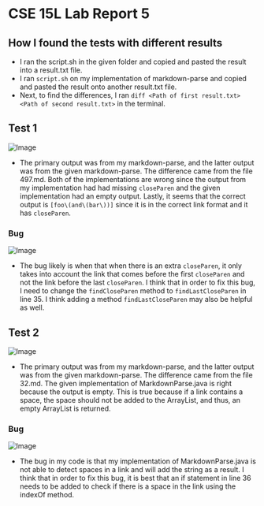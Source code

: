 # CSE 15L Lab Report 5
## How I found the tests with different results
- I ran the script.sh in the given folder and copied and pasted the result into a result.txt file.
- I ran `script.sh` on my implementation of markdown-parse and copied and pasted the result onto another result.txt file.
- Next, to find the differences, I ran `diff <Path of first result.txt> <Path of second result.txt>` in the terminal.
## Test 1
![Image](https://snipboard.io/jlFfGW.jpg)
- The primary output was from my markdown-parse, and the latter output was from the given markdown-parse. The difference came from the file 497.md. Both of the implementations are wrong since the output from my implementation had had missing `closeParen` and the given implementation had an empty output. Lastly, it seems that the correct output is `[foo\(and\(bar\))]` since it is in the correct link format and it has `closeParen`. 
### Bug
![Image](https://snipboard.io/bRxVAt.jpg)
- The bug likely is when that when there is an extra `closeParen`, it only takes into account the link that comes before the first `closeParen` and not the link before the last `closeParen`. I think that in order to fix this bug, I need to change the `findCloseParen` method to `findLastCloseParen` in line 35. I think adding a method `findLastCloseParen` may also be helpful as well.
## Test 2
![Image](https://snipboard.io/xEf5dq.jpg)
- The primary output was from my markdown-parse, and the latter output was from the given markdown-parse. The difference came from the file 32.md. The given implementation of MarkdownParse.java is right because the output is empty. This is true because if a link contains a space, the space should not be added to the ArrayList, and thus, an empty ArrayList is returned.
### Bug
![Image](https://snipboard.io/bRxVAt.jpg)
- The bug in my code is that my implementation of MarkdownParse.java is not able to detect spaces in a link and will add the string as a result. I think that in order to fix this bug, it is best that an if statement in line 36 needs to be added to check if there is a space in the link using the indexOf method.